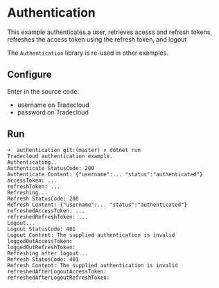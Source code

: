 # Authentication

This example authenticates a user, retrieves acesss and refresh tokens, refreshes the access token using the refresh token, and logout

The `Authentication` library is re-used in other examples.

## Configure

Enter in the source code:
- username on Tradecloud
- password on Tradecloud

## Run

```
➜  authentication git:(master) ✗ dotnet run
Tradecloud authentication example.
Authenticating..
Authenticate StatusCode: 200
Authenticate Content: {"username":... "status":"authenticated"}
accessToken: ...
refreshToken: ...
Refreshing...
Refresh StatusCode: 200
Refresh Content: {"username":... "status":"authenticated"}
refreshedAccessToken: ...
refreshedRefreshToken: ...
Logout...
Logout StatusCode: 401
Logout Content: The supplied authentication is invalid
loggedOutAccessToken: 
loggedOutRefreshToken: 
Refreshing after logout...
Refresh StatusCode: 401
Refresh Content: The supplied authentication is invalid
refreshedAfterLogoutAccessToken: 
refreshedAfterLogoutRefreshToken: 
```
